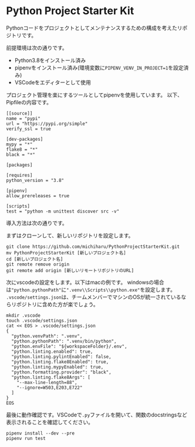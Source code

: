 # Python Project Starter Kit

Pythonコードをプロジェクトとしてメンテナンスするための構成を考えたリポジトリです。

前提環境は次の通りです。

* Python3.8をインストール済み
* pipenvをインストール済み(環境変数に`PIPENV_VENV_IN_PROJECT=1`を設定済み)
* VSCodeをエディターとして使用

プロジェクト管理を楽にするツールとしてpipenvを使用しています。
以下、Pipfileの内容です。

```
[[source]]
name = "pypi"
url = "https://pypi.org/simple"
verify_ssl = true

[dev-packages]
mypy = "*"
flake8 = "*"
black = "*"

[packages]

[requires]
python_version = "3.8"

[pipenv]
allow_prereleases = true

[scripts]
test = "python -m unittest discover src -v"
```

導入方法は次の通りです。

まずはクローンして、新しいリポジトリを設定します。
```
git clone https://github.com/michiharu/PythonProjectStarterKit.git
mv PythonProjectStarterKit [新しいプロジェクト名]
cd [新しいプロジェクト名]
git remote remove origin
git remote add origin [新しいリモートリポジトリのURL]
```

次にvscodeの設定をします。以下はmacの例です。
windowsの場合は`"python.pythonPath"`に`".venv\\Scripts\\python.exe"`を設定します。
`.vscode/settings.json`は、チームメンバーでマシンのOSが統一されているならリポジトリに含めた方が楽でしょう。

```
mkdir .vscode
touch .vscode/settings.json
cat << EOS > .vscode/settings.json
{
  "python.venvPath": ".venv",
  "python.pythonPath": ".venv/bin/python",
  "python.envFile": "${workspaceFolder}/.env",
  "python.linting.enabled": true,
  "python.linting.pylintEnabled": false,
  "python.linting.flake8Enabled": true,
  "python.linting.mypyEnabled": true,
  "python.formatting.provider": "black",
  "python.linting.flake8Args": [
    "--max-line-length=88",
    "--ignore=W503,E203,E722"
  ]
}
EOS
```

最後に動作確認です。VSCodeで`.py`ファイルを開いて、関数のdocstringsなど表示されることを確認してください。

```
pipenv install --dev --pre
pipenv run test
```
